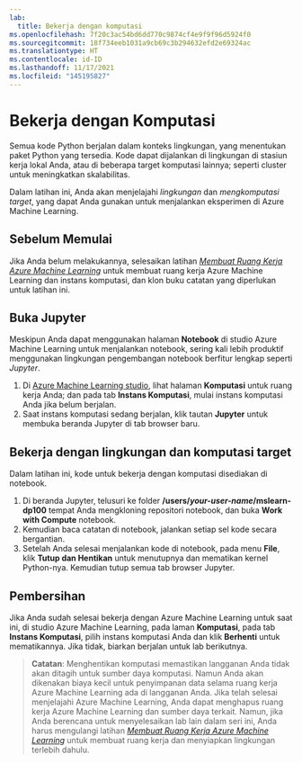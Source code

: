 ```yaml
---
lab:
  title: Bekerja dengan komputasi
ms.openlocfilehash: 7f20c3ac54bd6dd770c9874cf4e9f9f96d5924f0
ms.sourcegitcommit: 18f734eeb1031a9cb69c3b294632efd2e69324ac
ms.translationtype: HT
ms.contentlocale: id-ID
ms.lasthandoff: 11/17/2021
ms.locfileid: "145195827"
---
```

# <a name="work-with-compute"></a>Bekerja dengan Komputasi

Semua kode Python berjalan dalam konteks lingkungan, yang menentukan paket Python yang tersedia. Kode dapat dijalankan di lingkungan di stasiun kerja lokal Anda, atau di beberapa target komputasi lainnya; seperti cluster untuk meningkatkan skalabilitas.

Dalam latihan ini, Anda akan menjelajahi *lingkungan* dan *mengkomputasi target*, yang dapat Anda gunakan untuk menjalankan eksperimen di Azure Machine Learning.

## <a name="before-you-start"></a>Sebelum Memulai

Jika Anda belum melakukannya, selesaikan latihan *[Membuat Ruang Kerja Azure Machine Learning](01-create-a-workspace.md)* untuk membuat ruang kerja Azure Machine Learning dan instans komputasi, dan klon buku catatan yang diperlukan untuk latihan ini.

## <a name="open-jupyter"></a>Buka Jupyter

Meskipun Anda dapat menggunakan halaman **Notebook** di studio Azure Machine Learning untuk menjalankan notebook, sering kali lebih produktif menggunakan lingkungan pengembangan notebook berfitur lengkap seperti *Jupyter*.

1. Di [Azure Machine Learning studio](https://ml.azure.com), lihat halaman **Komputasi** untuk ruang kerja Anda; dan pada tab **Instans Komputasi**, mulai instans komputasi Anda jika belum berjalan.
2. Saat instans komputasi sedang berjalan, klik tautan **Jupyter** untuk membuka beranda Jupyter di tab browser baru.

## <a name="work-with-environments-and-compute-targets"></a>Bekerja dengan lingkungan dan komputasi target

Dalam latihan ini, kode untuk bekerja dengan komputasi disediakan di notebook.

1. Di beranda Jupyter, telusuri ke folder **/users/*your-user-name*/mslearn-dp100** tempat Anda mengkloning repositori notebook, dan buka **Work with Compute**  notebook.
2. Kemudian baca catatan di notebook, jalankan setiap sel kode secara bergantian.
3. Setelah Anda selesai menjalankan kode di notebook, pada menu **File**, klik **Tutup dan Hentikan** untuk menutupnya dan mematikan kernel Python-nya. Kemudian tutup semua tab browser Jupyter.

## <a name="clean-up"></a>Pembersihan

Jika Anda sudah selesai bekerja dengan Azure Machine Learning untuk saat ini, di studio Azure Machine Learning, pada laman **Komputasi**, pada tab **Instans Komputasi**, pilih instans komputasi Anda dan klik **Berhenti** untuk mematikannya. Jika tidak, biarkan berjalan untuk lab berikutnya.

> **Catatan**: Menghentikan komputasi memastikan langganan Anda tidak akan ditagih untuk sumber daya komputasi. Namun Anda akan dikenakan biaya kecil untuk penyimpanan data selama ruang kerja Azure Machine Learning ada di langganan Anda. Jika telah selesai menjelajahi Azure Machine Learning, Anda dapat menghapus ruang kerja Azure Machine Learning dan sumber daya terkait. Namun, jika Anda berencana untuk menyelesaikan lab lain dalam seri ini, Anda harus mengulangi latihan *[Membuat Ruang Kerja Azure Machine Learning](01-create-a-workspace.md)* untuk membuat ruang kerja dan menyiapkan lingkungan terlebih dahulu.